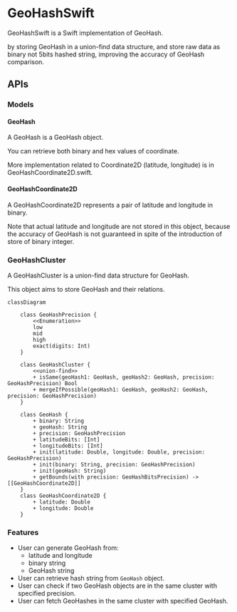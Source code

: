 # GeoHashSwift

GeoHashSwift is a Swift implementation of GeoHash.

by storing GeoHash in a union-find data structure, and store raw data as binary not 5bits hashed string, improving the accuracy of GeoHash comparison.

## APIs

### Models

#### GeoHash

A GeoHash is a GeoHash object.

You can retrieve both binary and hex values of coordinate.

More implementation related to Coordinate2D (latitude, longitude) is in GeoHashCoordinate2D.swift.

#### GeoHashCoordinate2D

A GeoHashCoordinate2D represents a pair of latitude and longitude in binary.

Note that actual latitude and longitude are not stored in this object, because the accuracy of GeoHash is not guaranteed in spite of the introduction of store of binary integer.

### GeoHashCluster

A GeoHashCluster is a union-find data structure for GeoHash.

This object aims to store GeoHash and their relations.

```mermaid
classDiagram

    class GeoHashPrecision {
        <<Enumeration>>
        low
        mid
        high
        exact(digits: Int)
    }

    class GeoHashCluster {
        <<union-find>>
        + isSame(geoHash1: GeoHash, geoHash2: GeoHash, precision: GeoHashPrecision) Bool
        + mergeIfPossible(geoHash1: GeoHash, geoHash2: GeoHash, precision: GeoHashPrecision)
    }

    class GeoHash {
        + binary: String
        + geoHash: String
        + precision: GeoHashPrecision
        + latitudeBits: [Int]
        + longitudeBits: [Int]
        + init(latitude: Double, longitude: Double, precision: GeoHashPrecision)
        + init(binary: String, precision: GeoHashPrecision)
        + init(geoHash: String)
        + getBounds(with precision: GeoHashBitsPrecision) -> [[GeoHashCoordinate2D]]
    }
    class GeoHashCoordinate2D {
        + latitude: Double
        + longitude: Double
    }
```

### Features

- User can generate GeoHash from:
  - latitude and longitude
  - binary string
  - GeoHash string
- User can retrieve hash string from `GeoHash` object.
- User can check if two GeoHash objects are in the same cluster with specified precision.
- User can fetch GeoHashes in the same cluster with specified GeoHash.
